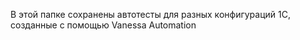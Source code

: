В этой папке сохранены автотесты для разных конфигураций 1С, созданные с помощью Vanessa Automation
